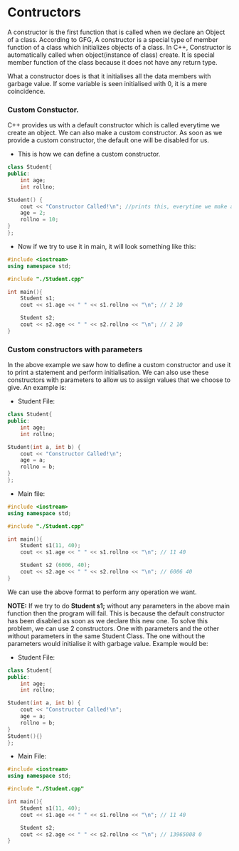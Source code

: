 # Contructors

A constructor is the first function that is called when we declare an Object of a class. According to GFG, A constructor is a special type of member function of a class which initializes objects of a class. In C++, Constructor is automatically called when object(instance of class) create. It is special member function of the class because it does not have any return type.

What a constructor does is that it initialises all the data members with garbage value. If some variable is seen initialised with 0, it is a mere coincidence.

### Custom Constuctor.

C++ provides us with a default constructor which is called everytime we create an object. We can also make a custom constructor. As soon as we provide a custom constructor, the default one will be disabled for us. 

- This is how we can define a custom constructor.

```C++
class Student{
public:
    int age;
    int rollno;

Student() {
	cout << "Constructor Called!\n"; //prints this, everytime we make an object
    age = 2;
    rollno = 10;
}
};

```

- Now if we try to use it in main, it will look something like this:

```C++
#include <iostream>
using namespace std;

#include "./Student.cpp"

int main(){
    Student s1;
    cout << s1.age << " " << s1.rollno << "\n"; // 2 10

    Student s2;
    cout << s2.age << " " << s2.rollno << "\n"; // 2 10
}
```

### Custom constructors with parameters

In the above example we saw how to define a custom constructor and use it to print a statement and perform initialisation. We can also use these constructors with parameters to allow us to assign values that we choose to give. An example is:

- Student File: 

```C++
class Student{
public:
    int age;
    int rollno;

Student(int a, int b) {
    cout << "Constructor Called!\n";
    age = a;
    rollno = b;
}
};

```

- Main file:

```C++
#include <iostream>
using namespace std;

#include "./Student.cpp"

int main(){
    Student s1(11, 40);
    cout << s1.age << " " << s1.rollno << "\n"; // 11 40

    Student s2 (6006, 40);
    cout << s2.age << " " << s2.rollno << "\n"; // 6006 40
}
```

We can use the above format to perform any operation we want.

**NOTE:** If we try to do **Student s1;** without any parameters in the above main function then the program will fail. This is because the default constructor has been disabled as soon as we declare this new one. To solve this problem, we can use 2 constructors. One with parameters and the other without parameters in the same Student Class. The one without the parameters would initialise it with garbage value. Example would be:

- Student File:

```C++
class Student{
public:
    int age;
    int rollno;

Student(int a, int b) {
    cout << "Constructor Called!\n";
    age = a;
    rollno = b;
}
Student(){}
};
```

- Main File: 
```C++
#include <iostream>
using namespace std;

#include "./Student.cpp"

int main(){
    Student s1(11, 40);
    cout << s1.age << " " << s1.rollno << "\n"; // 11 40

    Student s2;
    cout << s2.age << " " << s2.rollno << "\n"; // 13965008 0
}
```